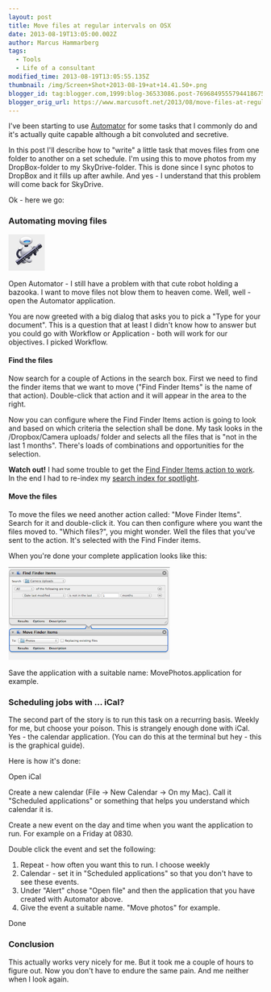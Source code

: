 ```yaml
---
layout: post
title: Move files at regular intervals on OSX
date: 2013-08-19T13:05:00.002Z
author: Marcus Hammarberg
tags:
  - Tools
  - Life of a consultant
modified_time: 2013-08-19T13:05:55.135Z
thumbnail: /img/Screen+Shot+2013-08-19+at+14.41.50+.png
blogger_id: tag:blogger.com,1999:blog-36533086.post-7696849555794418675
blogger_orig_url: https://www.marcusoft.net/2013/08/move-files-at-regular-intervals-on-osx.html
---
```


I've been starting to use [Automator](http://support.apple.com/kb/HT2488) for some tasks that I commonly do and it's actually quite capable although a bit convoluted and secretive.

In this post I'll describe how to "write" a little task that moves files from one folder to another on a set schedule. I'm using this to move photos from my DropBox-folder to my SkyDrive-folder. This is done since I sync photos to DropBox and it fills up after awhile. And yes - I understand that this problem will come back for SkyDrive.

Ok - here we go:

### Automating moving files

![The trigger happy Automator robot](/img/Screen+Shot+2013-08-19+at+14.41.50+.png)

Open Automator - I still have a problem with that cute robot holding a bazooka. I want to move files not blow them to heaven come. Well, well - open the Automator application.

You are now greeted with a big dialog that asks you to pick a "Type for your document". This is a question that at least I didn't know how to answer but you could go with Workflow or Application - both will work for our objectives. I picked Workflow.

#### Find the files

Now search for a couple of Actions in the search box. First we need to find the finder items that we want to move ("Find Finder Items" is the name of that action).  Double-click that action and it will appear in the area to the right.

Now you can configure where the Find Finder Items action is going to look and based on which criteria the selection shall be done. My task looks in the /Dropbox/Camera uploads/ folder and selects all the files that is "not in the last 1 months". There's loads of combinations and opportunities for the selection.

**Watch out!** I had some trouble to get the [Find Finder Items action to work](http://www.nickshubin.com/articles/mac/find_finder_item.html). In the end I had to re-index my [search index for spotlight](http://support.apple.com/kb/ht2409).

#### Move the files

To move the files we need another action called: "Move Finder Items". Search for it and double-click it. You can then configure where you want the files moved to. "Which files?", you might wonder. Well the files that you've sent to the action. It's selected with the Find Finder items.

When you're done your complete application looks like this:

![Automator workflow](/img/Screen+Shot+2013-08-19+at+14.50.09+.png)

Save the application with a suitable name: MovePhotos.application for example.

### Scheduling jobs with ... iCal?

The second part of the story is to run this task on a recurring basis. Weekly for me, but choose your poison. This is strangely enough done with iCal. Yes - the calendar application. (You can do this at the terminal but hey - this is the graphical guide).

Here is how it's done:

Open iCal

Create a new calendar (File -> New Calendar -> On my Mac). Call it "Scheduled applications" or something that helps you understand which calendar it is.

Create a new event on the day and time when you want the application to run. For example on a Friday at 0830.

Double click the event and set the following:

1. Repeat - how often you want this to run. I choose weekly
2. Calendar - set it in "Scheduled applications" so that you don't have to see these events.
3. Under "Alert" chose "Open file" and then the application that you have created with Automator above.
4. Give the event a suitable name. "Move photos" for example.

Done

### Conclusion

This actually works very nicely for me. But it took me a couple of hours to figure out. Now you don't have to endure the same pain. And me neither when I look again.
